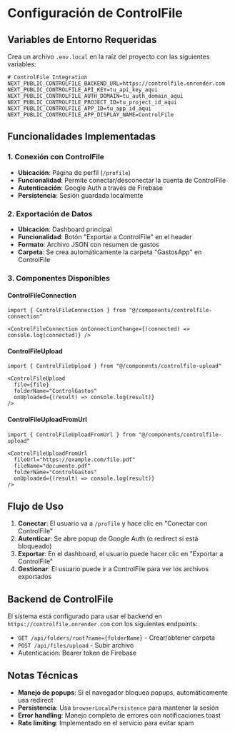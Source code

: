 # Configuración de ControlFile

## Variables de Entorno Requeridas

Crea un archivo `.env.local` en la raíz del proyecto con las siguientes variables:

```env
# ControlFile Integration
NEXT_PUBLIC_CONTROLFILE_BACKEND_URL=https://controlfile.onrender.com
NEXT_PUBLIC_CONTROLFILE_API_KEY=tu_api_key_aqui
NEXT_PUBLIC_CONTROLFILE_AUTH_DOMAIN=tu_auth_domain_aqui
NEXT_PUBLIC_CONTROLFILE_PROJECT_ID=tu_project_id_aqui
NEXT_PUBLIC_CONTROLFILE_APP_ID=tu_app_id_aqui
NEXT_PUBLIC_CONTROLFILE_APP_DISPLAY_NAME=ControlFile
```

## Funcionalidades Implementadas

### 1. Conexión con ControlFile
- **Ubicación**: Página de perfil (`/profile`)
- **Funcionalidad**: Permite conectar/desconectar la cuenta de ControlFile
- **Autenticación**: Google Auth a través de Firebase
- **Persistencia**: Sesión guardada localmente

### 2. Exportación de Datos
- **Ubicación**: Dashboard principal
- **Funcionalidad**: Botón "Exportar a ControlFile" en el header
- **Formato**: Archivo JSON con resumen de gastos
- **Carpeta**: Se crea automáticamente la carpeta "GastosApp" en ControlFile

### 3. Componentes Disponibles

#### ControlFileConnection
```tsx
import { ControlFileConnection } from "@/components/controlfile-connection"

<ControlFileConnection onConnectionChange={(connected) => console.log(connected)} />
```

#### ControlFileUpload
```tsx
import { ControlFileUpload } from "@/components/controlfile-upload"

<ControlFileUpload 
  file={file} 
  folderName="ControlGastos"
  onUploaded={(result) => console.log(result)}
/>
```

#### ControlFileUploadFromUrl
```tsx
import { ControlFileUploadFromUrl } from "@/components/controlfile-upload"

<ControlFileUploadFromUrl 
  fileUrl="https://example.com/file.pdf"
  fileName="documento.pdf"
  folderName="ControlGastos"
  onUploaded={(result) => console.log(result)}
/>
```

## Flujo de Uso

1. **Conectar**: El usuario va a `/profile` y hace clic en "Conectar con ControlFile"
2. **Autenticar**: Se abre popup de Google Auth (o redirect si está bloqueado)
3. **Exportar**: En el dashboard, el usuario puede hacer clic en "Exportar a ControlFile"
4. **Gestionar**: El usuario puede ir a ControlFile para ver los archivos exportados

## Backend de ControlFile

El sistema está configurado para usar el backend en `https://controlfile.onrender.com` con los siguientes endpoints:

- `GET /api/folders/root?name={folderName}` - Crear/obtener carpeta
- `POST /api/files/upload` - Subir archivo
- Autenticación: Bearer token de Firebase

## Notas Técnicas

- **Manejo de popups**: Si el navegador bloquea popups, automáticamente usa redirect
- **Persistencia**: Usa `browserLocalPersistence` para mantener la sesión
- **Error handling**: Manejo completo de errores con notificaciones toast
- **Rate limiting**: Implementado en el servicio para evitar spam

